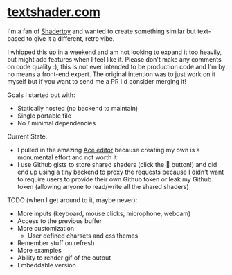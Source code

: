 # [textshader.com](https://textshader.com)

I'm a fan of [Shadertoy](https://shadertoy.com) and wanted to create something similar but text-based to give it a different, retro vibe.

I whipped this up in a weekend and am not looking to expand it too heavily, but might add features when I feel like it. Please don't make any comments on code quality :), this is not ever intended to be production code and I'm by no means a front-end expert. The original intention was to just work on it myself but if you want to send me a PR I'd consider merging it!

Goals I started out with:
 - Statically hosted (no backend to maintain)
 - Single portable file
 - No / minimal dependencies
 
Current State:
 - I pulled in the amazing [Ace editor](https://ace.c9.io) because creating my own is a monumental effort and not worth it
 - I use Github gists to store shared shaders (click the 🔗 button!) and did end up using a tiny backend to proxy the requests because I didn't want to require users to provide their own Github token or leak my Github token (allowing anyone to read/write all the shared shaders)

TODO (when I get around to it, maybe never):
 - More inputs (keyboard, mouse clicks, microphone, webcam)
 - Access to the previous buffer
 - More customization
   - User defined charsets and css themes
 - Remember stuff on refresh
 - More examples
 - Ability to render gif of the output
 - Embeddable version
